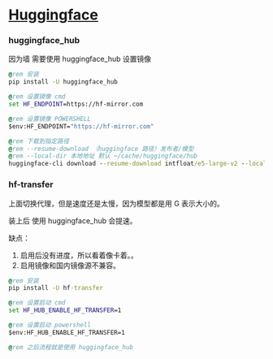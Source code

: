 # [Huggingface](https://huggingface.co)

### huggingface_hub

因为墙 需要使用 huggingface_hub 设置镜像

```bat
@rem 安装
pip install -U huggingface_hub

@rem 设置镜像 cmd
set HF_ENDPOINT=https://hf-mirror.com

@rem 设置镜像 POWERSHELL
$env:HF_ENDPOINT="https://hf-mirror.com"

@rem 下载到指定路径
@rem --resume-download （huggingface 路径）发布者/模型
@rem --local-dir 本地地址 默认 ~/cache/huggingface/hub
huggingface-cli download --resume-download intfloat/e5-large-v2 --local-dir ~/cache/huggingface/hub
```

### hf-transfer

上面切换代理，但是速度还是太慢，因为模型都是用 G 表示大小的。

装上后 使用 huggingface_hub 会提速。

缺点：
1. 启用后没有进度，所以看着像卡着。。
2. 启用镜像和国内镜像源不兼容。

```bat
@rem 安装
pip install -U hf-transfer

@rem 设置启动 cmd
set HF_HUB_ENABLE_HF_TRANSFER=1

@rem 设置启动 powershell
$env:HF_HUB_ENABLE_HF_TRANSFER=1

@rem 之后流程就是使用 huggingface_hub
```